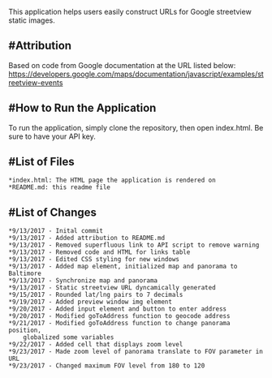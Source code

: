 This application helps users easily construct URLs for Google streetview 
static images.

#Attribution
------------

Based on code from Google documentation at the URL listed below:
https://developers.google.com/maps/documentation/javascript/examples/streetview-events 

#How to Run the Application
---------------------------
To run the application, simply clone the repository, then open index.html. 
Be sure to have your API key.


#List of Files
--------------

	*index.html: The HTML page the application is rendered on
	*README.md: this readme file

#List of Changes
----------------

	*9/13/2017 - Inital commit
	*9/13/2017 - Added attribution to README.md
	*9/13/2017 - Removed superfluous link to API script to remove warning
	*9/13/2017 - Removed code and HTML for links table
	*9/13/2017 - Edited CSS styling for new windows
	*9/13/2017 - Added map element, initialized map and panorama to Baltimore
	*9/13/2017 - Synchronize map and panorama
	*9/13/2017 - Static streetview URL dyncamically generated
	*9/15/2017 - Rounded lat/lng pairs to 7 decimals
	*9/19/2017 - Added preview window img element
	*9/20/2017 - Added input element and button to enter address
	*9/20/2017 - Modified goToAddress function to geocode address
	*9/21/2017 - Modified goToAddress function to change panorama position, 
		globalized some variables
	*9/22/2017 - Added cell that displays zoom level
	*9/23/2017 - Made zoom level of panorama translate to FOV parameter in URL
	*9/23/2017 - Changed maximum FOV level from 180 to 120